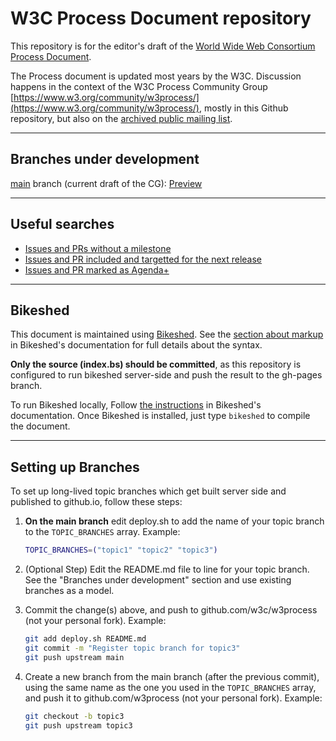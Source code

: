 # W3C Process Document repository


This repository is for the editor's draft of the [World Wide Web Consortium Process Document](https://www.w3.org/policies/process/).

The Process document is updated most years by the W3C.
Discussion happens in the context of the W3C Process Community Group
[https://www.w3.org/community/w3process/](https://www.w3.org/community/w3process/), mostly in this Github repository, but also on the <a href="https://lists.w3.org/Archives/Public/public-w3process/">archived public mailing list</a>.

----
## Branches under development

[main](https://github.com/w3c/process/tree/main) branch (current draft of the CG):
[Preview](https://www.w3.org/policies/process/drafts/)

----
## Useful searches

* [Issues and PRs without a milestone](https://github.com/w3c/process/issues?q=is%3Aopen%20no%3Amilestone)
* [Issues and PR included and targetted for the next release](https://github.com/w3c/process/issues?q=is%3Aopen%20milestone%3A%22Process%202024%2F2025%22%20)
* [Issues and PR marked as Agenda+](https://github.com/w3c/process/issues?q=%20label%3AAgenda%2B%20)

----
## Bikeshed

This document is maintained using [Bikeshed](https://tabatkins.github.io/bikeshed/).
See the [section about markup](https://tabatkins.github.io/bikeshed/#markup-shortcuts) in Bikeshed's documentation for full details about the syntax.

**Only the source (index.bs) should be committed**,
as this repository is configured to run bikeshed server-side and push the result to the gh-pages branch.

To run Bikeshed locally,
Follow [the instructions](https://tabatkins.github.io/bikeshed/#installing) in Bikeshed's documentation.
Once Bikeshed is installed, just type `bikeshed` to compile the document.

----
## Setting up Branches

To set up long-lived topic branches which get built server side and published to github.io,
follow these steps:

1. **On the main branch** edit deploy.sh to add the name of your topic branch to the `TOPIC_BRANCHES` array. Example:

    ```bash
    TOPIC_BRANCHES=("topic1" "topic2" "topic3")
    ```

2. (Optional Step) Edit the README.md file to line for your topic branch.
   See the "Branches under development" section and use existing branches as a model.

3. Commit the change(s) above, and push to github.com/w3c/w3process (not your personal fork). Example:

    ```bash
    git add deploy.sh README.md
    git commit -m "Register topic branch for topic3"
    git push upstream main
    ```

4. Create a new branch from the main branch (after the previous commit), using the same name as the one you used in the `TOPIC_BRANCHES` array, and push it to github.com/w3process (not your personal fork). Example:

    ```bash
    git checkout -b topic3
    git push upstream topic3
    ```
